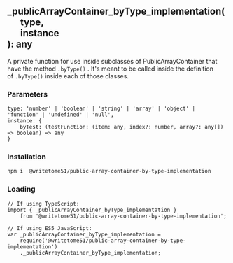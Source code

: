 ## _publicArrayContainer_byType_implementation(<br>&nbsp;&nbsp;&nbsp;&nbsp;&nbsp;&nbsp;type,<br>&nbsp;&nbsp;&nbsp;&nbsp;&nbsp;&nbsp;instance<br>): any 

A private function for use inside subclasses of PublicArrayContainer that  
have the method `.byType()` .  It's meant to be called inside the definition  
of `.byType()` inside each of those classes.

### Parameters
```
type: 'number' | 'boolean' | 'string' | 'array' | 'object' | 'function' | 'undefined' | 'null',
instance: {
    byTest: (testFunction: (item: any, index?: number, array?: any[]) => boolean) => any
}
```


### Installation
```bash
npm i  @writetome51/public-array-container-by-type-implementation
```

### Loading
```
// If using TypeScript:
import { _publicArrayContainer_byType_implementation } 
    from '@writetome51/public-array-container-by-type-implementation';
    
// If using ES5 JavaScript:
var _publicArrayContainer_byType_implementation = 
    require('@writetome51/public-array-container-by-type-implementation')
    ._publicArrayContainer_byType_implementation;
```
